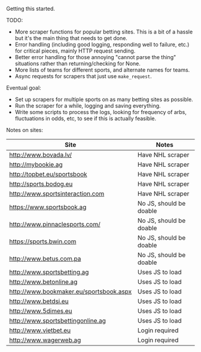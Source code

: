 Getting this started.

TODO:
* More scraper functions for popular betting sites. This is a bit of a hassle
  but it's the main thing that needs to get done.
* Error handling (including good logging, responding well to failure, etc.) for
  critical pieces, mainly HTTP request sending.
* Better error handling for those annoying "cannot parse the thing" situations rather than
  returning/checking for None.
* More lists of teams for different sports, and alternate names for teams.
* Async requests for scrapers that just use `make_request`.



Eventual goal:
* Set up scrapers for multiple sports on as many betting sites as possible.
* Run the scraper for a while, logging and saving everything.
* Write some scripts to process the logs, looking for frequency of arbs,
  fluctuations in odds, etc, to see if this is actually feasible.


Notes on sites:

| Site | Notes |
| ---- | ----- |
|http://www.bovada.lv/ | Have NHL scraper |
|http://mybookie.ag | Have NHL scraper |
|http://topbet.eu/sportsbook | Have NHL scraper |
|http://sports.bodog.eu | Have NHL scraper |
|http://www.sportsinteraction.com | Have NHL scraper |
|https://www.sportsbook.ag | No JS, should be doable |
|http://www.pinnaclesports.com/ | No JS, should be doable |
|https://sports.bwin.com | No JS, should be doable |
|http://www.betus.com.pa | No JS, should be doable |
|http://www.sportsbetting.ag | Uses JS to load |
|http://www.betonline.ag | Uses JS to load |
|http://www.bookmaker.eu/sportsbook.aspx | Uses JS to load |
|http://www.betdsi.eu | Uses JS to load |
|http://www.5dimes.eu | Uses JS to load |
|http://www.sportsbettingonline.ag | Uses JS to load |
|http://www.vietbet.eu | Login required |
|http://www.wagerweb.ag | Login required |
